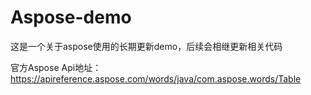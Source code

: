 # Aspose-demo
这是一个关于aspose使用的长期更新demo，后续会相继更新相关代码

官方Aspose Api地址：https://apireference.aspose.com/words/java/com.aspose.words/Table
